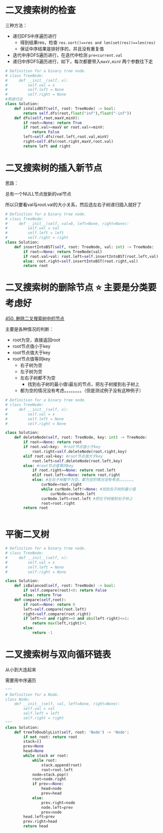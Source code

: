 # 二叉搜索树的检查

三种方法：

- 递归DFS中序遍历进行
  - 得到结果res，检查 `res.sort()==res and len(set(res))==len(res)` 
  - 保证中序结果是排好序的，并且没有重复值
- 迭代中序DFS遍历进行，在迭代中检测 `pre<current.val`
- 递归中序DFS遍历进行，如下，每次都要带入`maxV,minV` 两个参数往下走

```python
# Definition for a binary tree node.
# class TreeNode:
#     def __init__(self, x):
#         self.val = x
#         self.left = None
#         self.right = None
#用递归法
class Solution:
    def isValidBST(self, root: TreeNode) -> bool:
        return self.dfs(root,float("inf"),float("-inf"))
    def dfs(self,root,maxV,minV):
        if root==None: return True
        if root.val>=maxV or root.val<=minV:
            return False
        left=self.dfs(root.left,root.val,minV) 
        right=self.dfs(root.right,maxV,root.val)
        return left and right
```

# 二叉搜索树的插入新节点

思路：

总有一个NULL节点放新的val节点

所以只要看val与root.val的大小关系，然后选左右子树递归插入就好了

```python
# Definition for a binary tree node.
# class TreeNode:
#     def __init__(self, val=0, left=None, right=None):
#         self.val = val
#         self.left = left
#         self.right = right
class Solution:
    def insertIntoBST(self, root: TreeNode, val: int) -> TreeNode:
        if root==None: return TreeNode(val)
        if root.val>val: root.left=self.insertIntoBST(root.left,val)
        else: root.right=self.insertIntoBST(root.right,val)
        return root
```

# 二叉搜索树的删除节点 ⭐ 主要是分类要考虑好

[450. 删除二叉搜索树中的节点](https://leetcode-cn.com/problems/delete-node-in-a-bst/)

主要是各种情况的判断：

- root为空，直接返回root
- root节点值小于key
- root节点值大于key
- root节点值等同key
  - 右子树为空
  - 左子树为空
  - 左右子树都不为空
    - 找到右子树的最小值\最左的节点，把左子树接到右子树上
  - 都为空的情况没有考虑。。。。。。。。（但是测试例子没有这种例子）

```python
# Definition for a binary tree node.
# class TreeNode:
#     def __init__(self, x):
#         self.val = x
#         self.left = None
#         self.right = None

class Solution:
    def deleteNode(self, root: TreeNode, key: int) -> TreeNode:
        if root==None: return root
        if root.val<key:  #root节点值小于key
            root.right=self.deleteNode(root.right,key)
        elif root.val>key: #root节点值大于key
            root.left=self.deleteNode(root.left,key)
        else: #root节点值等同key
            if root.right==None: return root.left
            elif root.left==None: return root.right
            else: #左右子树都不为空。都为空的情况没有考虑。。。。。。。。
                curNode=root.right
                while curNode.left!=None: #找到右子树的最小值
                    curNode=curNode.left
                curNode.left=root.left #把左子树接到右子树上
                root=root.right
        return root
                
```



# 平衡二叉树

```python
# Definition for a binary tree node.
# class TreeNode:
#     def __init__(self, x):
#         self.val = x
#         self.left = None
#         self.right = None

class Solution:
    def isBalanced(self, root: TreeNode) -> bool:
        if self.compare(root)<0: return False
        else: return True
    def compare(self,root):
        if root==None: return 0
        left=self.compare(root.left)
        right=self.compare(root.right)
        if left>=0 and right>=0 and abs(left-right)<=1:
            return max(left,right)+1
        else: 
            return -1 
```

# 二叉搜索树与双向循环链表

从小到大连起来

需要用中序遍历

```python
"""
# Definition for a Node.
class Node:
    def __init__(self, val, left=None, right=None):
        self.val = val
        self.left = left
        self.right = right
"""
class Solution:
    def treeToDoublyList(self, root: 'Node') -> 'Node':
        if not root: return root
        stack=[]
        prev=None
        head=None
        while stack or root:
            while root:
                stack.append(root)
                root=root.left
            node=stack.pop()
            root=node.right
            if prev==None:
                head=node
                prev=head
            else:
                prev.right=node
                node.left=prev
                prev=node
        head.left=prev
        prev.right=head
        return head
            
```

